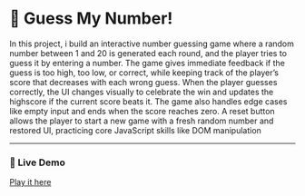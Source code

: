 # 🎯 Guess My Number!

In this project, i build an interactive number guessing game where a random number between 1 and 20 is generated each round, and the player tries to guess it by entering a number. The game gives immediate feedback if the guess is too high, too low, or correct, while keeping track of the player’s score that decreases with each wrong guess. When the player guesses correctly, the UI changes visually to celebrate the win and updates the highscore if the current score beats it. The game also handles edge cases like empty input and ends when the score reaches zero. A reset button allows the player to start a new game with a fresh random number and restored UI, practicing core JavaScript skills like DOM manipulation

---

### 🔗 Live Demo
[Play it here](https://abderrahman-bouhmad.github.io/Guess-My-Number-)
